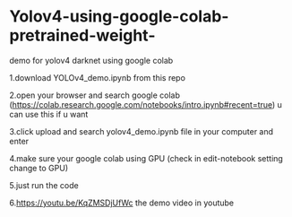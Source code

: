 # Yolov4-using-google-colab-pretrained-weight-
demo for yolov4 darknet using google colab

1.download YOLOv4_demo.ipynb from this repo 

2.open your browser and search google colab  (https://colab.research.google.com/notebooks/intro.ipynb#recent=true) u can use this if u want

3.click upload and search yolov4_demo.ipynb file in your computer  and enter

4.make sure your google colab using GPU (check in edit-notebook setting change to GPU)

5.just run the code 

6.https://youtu.be/KqZMSDjUfWc the demo video in youtube 
